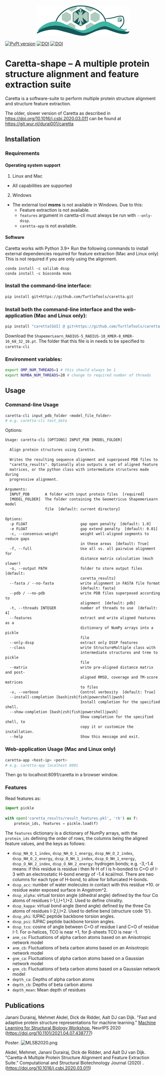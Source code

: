 <p align="center"><img src="https://raw.githubusercontent.com/TurtleTools/caretta/master/caretta_logo.png" width="300" title="Caretta Logo"></p>

[![PyPI version](https://badge.fury.io/py/caretta.svg)](https://badge.fury.io/py/caretta)
[![DOI](https://zenodo.org/badge/doi/10.1016/j.csbj.2020.03.011.svg)](http://dx.doi.org/10.1016/j.csbj.2020.03.011)
[![DOI](https://zenodo.org/badge/doi/10.1101/2021.04.07.438777.svg)](http://dx.doi.org/10.1101/2021.04.07.438777)

# Caretta-shape – A multiple protein structure alignment and feature extraction suite

Caretta is a software-suite to perform multiple protein structure alignment and structure feature extraction.

The older, slower version of Caretta as described in https://doi.org/10.1016/j.csbj.2020.03.011 can be found
at https://git.wur.nl/durai001/caretta

## Installation

### Requirements

#### Operating system support

1. Linux and Mac

* All capabilities are supported

2. Windows

* The external tool **msms** is not available in Windows. Due to this:
    * Feature extraction is not available.
    * `features` argument in caretta-cli must always be run with `--only-dssp`.
    * `caretta-app` is not available.

#### Software

Caretta works with Python 3.9+
Run the following commands to install external dependencies required for feature extraction (Mac and Linux only)
This is not required if you are only using the alignment.

```bash:
conda install -c salilab dssp
conda install -c bioconda msms
```

### Install the command-line interface:

```bash
pip install git+https://github.com/TurtleTools/caretta.git
```

### Install both the command-line interface and the web-application (Mac and Linux only):

```bash
pip install "caretta[GUI] @ git+https://github.com/TurtleTools/caretta.git"
```

Download the `ShapemerLearn_RADIUS-5_RADIUS-10_KMER-8_KMER-16_68_32_10.pt`.
The folder that this file is in needs to be specified to `caretta-cli`

### Environment variables:

```bash
export OMP_NUM_THREADS=1 # this should always be 1
export NUMBA_NUM_THREADS=20 # change to required number of threads
```

## Usage

### Command-line Usage

```bash
caretta-cli input_pdb_folder <model_file_folder> 
# e.g. caretta-cli test_data  
```

Options:

```
Usage: caretta-cli [OPTIONS] INPUT_PDB [MODEL_FOLDER]

  Align protein structures using Caretta.

  Writes the resulting sequence alignment and superposed PDB files to
  "caretta_results". Optionally also outputs a set of aligned feature
  matrices, or the python class with intermediate structures made during
  progressive alignment.

Arguments:
  INPUT_PDB       A folder with input protein files  [required]
  [MODEL_FOLDER]  The folder containing the Geometricus ShapemerLearn model
                  file  [default: current directory]

Options:
  -p FLOAT                        gap open penalty  [default: 1.0]
  -e FLOAT                        gap extend penalty  [default: 0.01]
  -c, --consensus-weight          weight well-aligned segments to reduce gaps
                                  in these areas  [default: True]
  -f, --full                      Use all vs. all pairwise alignment for
                                  distance matrix calculation (much slower)
  -o, --output PATH               folder to store output files  [default:
                                  caretta_results]
  --fasta / --no-fasta            write alignment in FASTA file format
                                  [default: fasta]
  --pdb / --no-pdb                write PDB files superposed according to
                                  alignment  [default: pdb]
  -t, --threads INTEGER           number of threads to use  [default: 4]
  --features                      extract and write aligned features as a
                                  dictionary of NumPy arrays into a pickle
                                  file
  --only-dssp                     extract only DSSP features
  --class                         write StructureMultiple class with
                                  intermediate structures and tree to pickle
                                  file
  --matrix                        write pre-aligned distance matrix and post-
                                  aligned RMSD, coverage and TM-score matrices
                                  to files
  -v, --verbose                   Control verbosity  [default: True]
  --install-completion [bash|zsh|fish|powershell|pwsh]
                                  Install completion for the specified shell.
  --show-completion [bash|zsh|fish|powershell|pwsh]
                                  Show completion for the specified shell, to
                                  copy it or customize the installation.
  --help                          Show this message and exit.
```

### Web-application Usage (Mac and Linux only)

```bash
caretta-app <host-ip> <port> 
# e.g. caretta-app localhost 8091
```

Then go to localhost:8091/caretta in a browser window.

### Features

Read features as:

```python
import pickle

with open('caretta_results/result_features.pkl', 'rb') as f:
    protein_ids, features = pickle.load(f)
```

The `features` dictionary is a dictionary of NumPy arrays, with the `protein_ids` defining the order of rows, the
columns being the aligned feature values, and the keys as follows:

* `dssp_NH_O_1_index`, `dssp_NH_O_1_energy`, `dssp_NH_O_2_index`, `dssp_NH_O_2_energy`, `dssp_O_NH_1_index`,
  `dssp_O_NH_1_energy`, `dssp_O_NH_2_index`, `dssp_O_NH_2_energy`: hydrogen bonds; e.g. -3,-1.4 means: if this residue
  is residue i then N-H of I is h-bonded to C=O of I-3 with an
  electrostatic H-bond energy of -1.4 kcal/mol. There are two columns for each type of H-bond, to allow for bifurcated
  H-bonds.
* `dssp_acc`: number of water molecules in contact with this residue *10. or residue water exposed surface in
  Angstrom^2.
* `dssp_alpha`: virtual torsion angle (dihedral angle) defined by the four Cα atoms of residues I-1,I,I+1,I+2. Used to
  define chirality.
* `dssp_kappa`: virtual bond angle (bend angle) defined by the three Cα atoms of residues I-2,I,I+2. Used to define
  bend (structure code ‘S’).
* `dssp_phi`: IUPAC peptide backbone torsion angles.
* `dssp_psi`: IUPAC peptide backbone torsion angles.
* `dssp_tco`: cosine of angle between C=O of residue I and C=O of residue I-1. For α-helices, TCO is near +1, for
  β-sheets TCO is near -1.
* `anm_ca`: Fluctuations of alpha carbon atoms based on an Anisotropic network model
* `anm_cb`: Fluctuations of beta carbon atoms based on an Anisotropic network model
* `gnm_ca`: Fluctuations of alpha carbon atoms based on a Gaussian network model
* `gnm_cb`: Fluctuations of beta carbon atoms based on a Gaussian network model
* `depth_ca`: Depths of alpha carbon atoms
* `depth_cb`: Depths of beta carbon atoms
* `depth_mean`: Mean depth of residues

## Publications

Janani Durairaj, Mehmet Akdel, Dick de Ridder, Aalt DJ can Dijk. "Fast and adaptive protein structure representations
for machine learning." [Machine Learning for Structural Biology Workshop](mlsb.io), NeurIPS
2020 (https://doi.org/10.1101/2021.04.07.438777)

Poster:
![MLSB2020.png](https://raw.githubusercontent.com/TurtleTools/caretta/master/MLSB2020.png)

Akdel, Mehmet, Janani Durairaj, Dick de Ridder, and Aalt DJ van Dijk. "Caretta-A Multiple Protein Structure Alignment
and Feature Extraction Suite." Computational and Structural Biotechnology Journal (2020)
. (https://doi.org/10.1016/j.csbj.2020.03.011)
